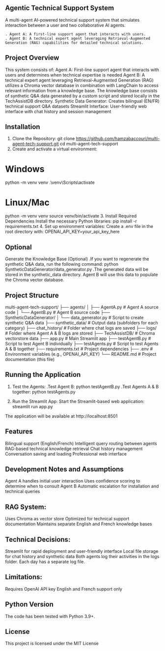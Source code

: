 ## Agentic Technical Support System
A multi-agent AI-powered technical support system that simulates interaction between a user and two collaborative AI agents.

    . Agent A: A first-line support agent that interacts with users.
    . Agent B: A technical expert agent leveraging Retrieval-Augmented Generation (RAG) capabilities for detailed technical solutions.

## Project Overview
This system consists of:
Agent A: First-line support agent that interacts with users and determines when technical expertise is needed
Agent B: A technical expert agent leveraging Retrieval-Augmented Generation (RAG) utilizes a Chroma vector database in combination with LangChain to access relevant information from a knowledge base. The knowledge base consists of synthetic Q&A data generated by a custom script and stored locally in the TechAssistDB directory.
Synthetic Data Generator: Creates bilingual (EN/FR) technical support Q&A datasets
Streamlit Interface: User-friendly web interface with chat history and session management

## Installation
1. Clone the Repository:  git clone https://github.com/hamzabaccouri/multi-agent-tech-support.git
cd multi-agent-tech-support 
2. Create and activate a virtual environment:
# Windows
python -m venv venv
.\venv\Scripts\activate

# Linux/Mac
python -m venv venv
source venv/bin/activate
3. Install Required Dependencies
Install the necessary Python libraries: pip install -r requirements.txt
4. Set up environment variables:
Create a .env file in the root directory with: 
OPENAI_API_KEY=your_api_key_here

## Optional 
Generate the Knowledge Base (Optional)
  .If you want to regenerate the synthetic Q&A data, run the following command:
   python SyntheticDataGenerator/data_generator.py
  .The generated data will be stored in the synthetic_data directory. Agent B will use this data to populate the Chroma vector database.


## Project Structure

multi-agent-tech-support/
├── agents/
│   ├── AgentA.py           # Agent A source code
│   └── AgentB.py           # Agent B source code
├── SyntheticDataGenerator/
│   └── data_generator.py   # Script to create synthetic Q&A data
├── synthetic_data/         # Output data (subfolders for each category)
├── chat_history/           # Folder where chat logs are saved
├── logs/                   # Folder where Agent A & B logs are stored
├── TechAssistDB/           # Chroma vectorstore data
├── app.py                  # Main Streamlit app
├── testAgentB.py           # Script to test Agent B individually
├── testAgents.py           # Script to test Agents A & B together
├── requirements.txt        # Project dependencies
├── .env                    # Environment variables (e.g., OPENAI_API_KEY)
└── README.md               # Project documentation (this file)

## Running the Application

1. Test the Agents:
  .Test Agent B:  python testAgentB.py
  .Test Agents A & B together:  python testAgents.py

2. Run the Streamlit App:
   Start the Streamlit-based web application: streamlit run app.py

The application will be available at http://localhost:8501

## Features
Bilingual support (English/French)
Intelligent query routing between agents
RAG-based technical knowledge retrieval
Chat history management
Conversation saving and loading
Professional web interface

## Development Notes and Assumptions
Agent A handles initial user interaction
Uses confidence scoring to determine when to consult Agent B
Automatic escalation for installation and technical queries

## RAG System:
Uses Chroma as vector store
Optimized for technical support documentation
Maintains separate English and French knowledge bases


## Technical Decisions:
Streamlit for rapid deployment and user-friendly interface
Local file storage for chat history and synthetic data
Both agents log their activities in the logs folder. Each day has a separate log file.

## Limitations:
Requires OpenAI API key
English and French support only

## Python Version
The code has been tested with Python 3.9+.

## License
This project is licensed under the MIT License



